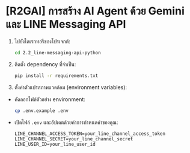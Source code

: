 # [R2GAI] การสร้าง AI Agent ด้วย Gemini และ LINE Messaging API

1. ไปยังไดเรกทอรีของโปรเจกต์:
   ```bash
   cd 2.2_line-messaging-api-python
   ```

2. ติดตั้ง dependency ที่จำเป็น:
   ```bash
   pip install -r requirements.txt
   ```

3. ตั้งค่าตัวแปรสภาพแวดล้อม (environment variables):
- คัดลอกไฟล์ตัวอย่าง environment:
    ```bash
    cp .env.example .env
    ```
- เปิดไฟล์ `.env` และอัปเดตด้วยค่าการกำหนดค่าของคุณ:
    ```
    LINE_CHANNEL_ACCESS_TOKEN=your_line_channel_access_token
    LINE_CHANNEL_SECRET=your_line_channel_secret
    LINE_USER_ID=your_line_user_id
    ```
